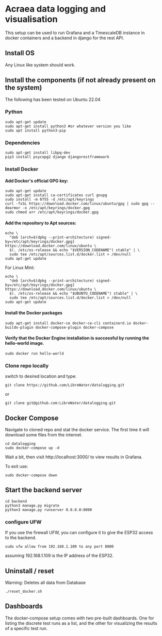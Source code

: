 # Acraea data logging and visualisation

This setup can be used to run Grafana and a TimescaleDB instance in docker containers and a backend in django for the rest API.


## Install OS

Any Linux like system should work.


## Install the components (if not already present on the system)
The following has been tested on Ubuntu 22.04

### Python
```
sudo apt-get update
sudo apt-get install python3 #or whatever version you like
sudo apt install python3-pip
```

### Dependencies
```
sudo apt-get install libpq-dev
pip3 install psycopg2 django djangorestframework
```

### Install Docker

#### Add Docker's official GPG key:
```
sudo apt-get update
sudo apt-get install ca-certificates curl gnupg
sudo install -m 0755 -d /etc/apt/keyrings
curl -fsSL https://download.docker.com/linux/ubuntu/gpg | sudo gpg --dearmor -o /etc/apt/keyrings/docker.gpg
sudo chmod a+r /etc/apt/keyrings/docker.gpg
```

#### Add the repository to Apt sources:
```
echo \
  "deb [arch=$(dpkg --print-architecture) signed-by=/etc/apt/keyrings/docker.gpg] https://download.docker.com/linux/ubuntu \
  $(. /etc/os-release && echo "$VERSION_CODENAME") stable" | \
  sudo tee /etc/apt/sources.list.d/docker.list > /dev/null
sudo apt-get update
```

For Linux Mint:

```
echo \
  "deb [arch=$(dpkg --print-architecture) signed-by=/etc/apt/keyrings/docker.gpg] https://download.docker.com/linux/ubuntu \
  $(. /etc/os-release && echo "$UBUNTU_CODENAME") stable" | \
  sudo tee /etc/apt/sources.list.d/docker.list > /dev/null
sudo apt-get update
```


#### Install the Docker packages
```
sudo apt-get install docker-ce docker-ce-cli containerd.io docker-buildx-plugin docker-compose-plugin docker-compose
```

#### Verify that the Docker Engine installation is successful by running the hello-world image.
```
sudo docker run hello-world
```

### Clone repo locally
switch to desired location and type:
```
git clone https://github.com/LibreWater/datalogging.git
```
or
```
git clone git@github.com:LibreWater/datalogging.git
```


## Docker Compose

Navigate to cloned repo and stat the docker service. The first time it will download some files from the internet.


```
cd datalogging
sudo docker-compose up -d
```

Wait a bit, then visit http://localhost:3000/ to view results in Grafana.

To exit use:
```
sudo docker-compose down
```

## Start the backend server

```
cd backend
python3 manage.py migrate
python3 manage.py runserver 0.0.0.0:8000
```


### configure UFW
If you use the firewall UFW, you can configure it to give the ESP32 access to the backend.
```
sudo ufw allow from 192.168.1.109 to any port 8000
```
assuming 192.168.1.109 is the IP address of the ESP32.

## Uninstall / reset
Warning: Deletes all data from Database

```
./reset_docker.sh
```
## Dashboards

The docker-compose setup comes with two pre-built dashboards. One for listing the discrete test runs as a list, and the other for visualizing the results of a specific test run.

